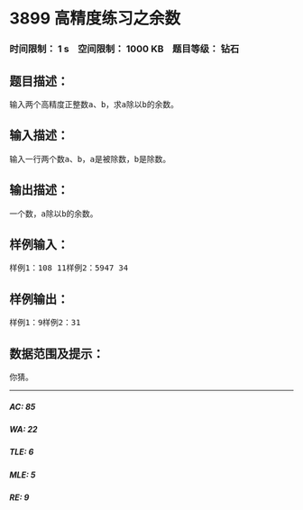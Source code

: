 # 3899 高精度练习之余数   
### 时间限制： 1 s&nbsp;&nbsp;&nbsp;&nbsp;空间限制： 1000 KB&nbsp;&nbsp;&nbsp;&nbsp;题目等级： 钻石  
## 题目描述：  

<pre>
输入两个高精度正整数a、b，求a除以b的余数。
</pre>
  
  
## 输入描述：  

<pre>
输入一行两个数a、b，a是被除数，b是除数。
</pre>
  
  
## 输出描述：  

<pre>
一个数，a除以b的余数。
</pre>
  
  
## 样例输入：  

<pre>
样例1：108 11样例2：5947 34
</pre>
  
  
## 样例输出：  

<pre>
样例1：9样例2：31
</pre>
  
  
## 数据范围及提示：  

<pre>
你猜。
</pre>
  
  
***  

##### AC: 85  
##### WA: 22  
##### TLE: 6  
##### MLE: 5  
##### RE: 9  
